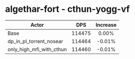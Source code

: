 # algethar-fort - cthun-yogg-vf
| Actor | DPS | Increase |
|---|:---:|:---:|
|Base|114475|0.00%|
|dp_in_pl_torrent_nosear|114464|-0.01%|
|only_high_mfi_with_cthun|114460|-0.01%|
